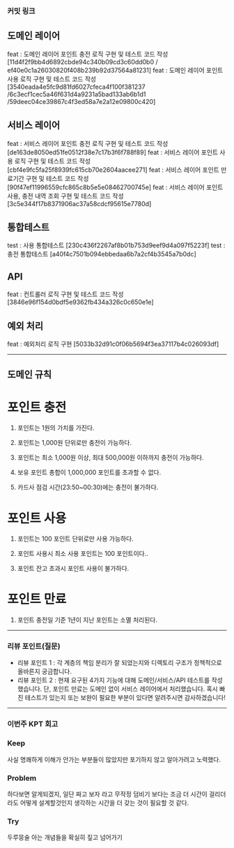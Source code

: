 ### **커밋 링크**

## 도메인 레이어

feat : 도메인 레이어 포인트 충전 로직 구현 및 테스트 코드 작성 [11d4f2f9bb4d6892cbde94c340b09cd3c60dd0b0 / ef40e0c1a26030820f408b239b92d37564a81231]
feat : 도메인 레이어 포인트 사용 로직 구현 및 테스트 코드 작성 [3540eada4e5fc9d81fd6027cfeca4f100f381237 /6c3ecf1cec5a46f631d4a9231a5bad133ab6b1d1 /59deec04ce39867c4f3ed58a7e2a12e09800c420]

## 서비스 레이어

feat : 서비스 레이어 포인트 충전 로직 구현 및 테스트 코드 작성 [de163de8050ed51fe0512f38e7c17b3f6f788f89]
feat : 서비스 레이어 포인트 사용 로직 구현 및 테스트 코드 작성 [cbf4e9fc5fa25f8939fc615cb70e2604aacee271]
feat : 서비스 레이어 포인트 만료기간 구현 및 테스트 코드 작성 [90f47ef11996559cfc865c8b5e5e08462700745e]
feat : 서비스 레이어 포인트 사용, 충전 내역 조회 구현 및 테스트 코드 작성 [3c5e344f17b8371906ac37a58cdcf95615e7780d]

## 통합테스트 

test : 사용 통합테스트 [230c436f2267af8b01b753d9eef9d4a097f5223f]
test : 충전 통합테스트 [a40f4c7501b094ebbedaa6b7a2cf4b3545a7b0dc]

## API 

feat : 컨트롤러 로직 구현 및 테스트 코드 작성 [3846e96f154d0bdf5e9362fb434a326c0c650e1e]

## 예외 처리 

feat : 예외처리 로직 구현 [5033b32d91c0f06b5694f3ea37117b4c026093df]


<!-- 
좋은 피드백을 받기 위해 가장 중요한 것은 코드를 작성할 때 커밋을 작업 단위로 잘 쪼개는 것입니다.
모든 작업을 하나의 커밋에 진행하고 PR을 하면 구조 파악에 많은 시간을 소모하기 때문에 절대로
좋은 피드백을 받을 수 없습니다.


필수 양식)
커밋 이름 : 커밋 링크

예시)
동시성 처리 : c83845
동시성 테스트 코드 : d93ji3
-->




---

## 도메인 규칙

# 포인트 충전

1. 포인트는 1원의 가치를 가진다.

2. 포인트는 1,000원 단위로만 충전이 가능하다.

3. 포인트는 최소 1,000원 이상, 최대 500,000원 이하까지 충전이 가능하다.

4. 보유 포인트 총합이 1,000,000 포인트를 초과할 수 없다.

5. 카드사 점검 시간(23:50~00:30)에는 충전이 불가하다.

# 포인트 사용

1. 포인트는 100 포인트 단위로만 사용 가능하다.

2. 포인트 사용시 최소 사용 포인트는 100 포인트이다..

3. 포인트 잔고 초과시 포인트 사용이 불가하다.

# 포인트 만료

1. 포인트 충전일 기준 1년이 지난 포인트는 소멸 처리된다.
   
---

### **리뷰 포인트(질문)**
- 리뷰 포인트 1 : 각 계층의 책임 분리가 잘 되었는지와 디렉토리 구조가 정책적으로 올바른지 궁금합니다.
- 리뷰 포인트 2 : 현재 요구된 4가지 기능에 대해 도메인/서비스/API 테스트를 작성했습니다.
                 단, 포인트 만료는 도메인 없이 서비스 레이어에서 처리했습니다.
                 혹시 빠진 테스트가 있는지 또는 보완이 필요한 부분이 있다면 알려주시면 감사하겠습니다!

<!-- - 리뷰어가 특히 확인해야 할 부분이나 신경 써야 할 코드가 있다면 명확히 작성해주세요.(최대 2개)
  
  좋은 예:
  - `ErrorMessage` 컴포넌트의 상태 업데이트 로직이 적절한지 검토 부탁드립니다.
  - 추가한 유닛 테스트(`LoginError.test.js`)의 테스트 케이스가 충분한지 확인 부탁드립니다.

  나쁜 예:
  - 개선사항을 알려주세요.
  - 코드 전반적으로 봐주세요.
  - 뭘 질문할지 모르겠어요. -->
---
### **이번주 KPT 회고**

### Keep
<!-- 유지해야 할 좋은 점 -->
사실 명쾌하게 이해가 안가는 부분들이 많았지만 포기하지 않고 알아가려고 노력했다.

### Problem
<!--개선이 필요한 점-->
하다보면 알게되겠지, 일단 짜고 보자 라고 무작정 덤비기 보다는 조금 더 시간이 걸리더라도
어떻게 설계할것인지 생각하는 시간을 더 갖는 것이 필요할 것 같다.

### Try
<!-- 새롭게 시도할 점 -->
두루뭉술 아는 개념들을 확실히 짚고 넘어가기
